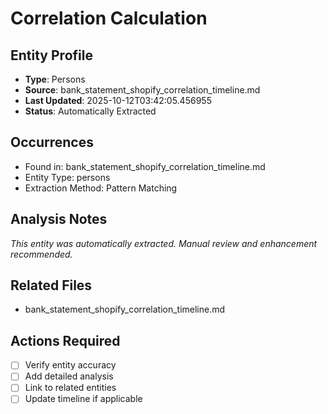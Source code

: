 # Correlation Calculation

## Entity Profile
- **Type**: Persons
- **Source**: bank_statement_shopify_correlation_timeline.md
- **Last Updated**: 2025-10-12T03:42:05.456955
- **Status**: Automatically Extracted

## Occurrences
- Found in: bank_statement_shopify_correlation_timeline.md
- Entity Type: persons
- Extraction Method: Pattern Matching

## Analysis Notes
*This entity was automatically extracted. Manual review and enhancement recommended.*

## Related Files
- bank_statement_shopify_correlation_timeline.md

## Actions Required
- [ ] Verify entity accuracy
- [ ] Add detailed analysis
- [ ] Link to related entities
- [ ] Update timeline if applicable
